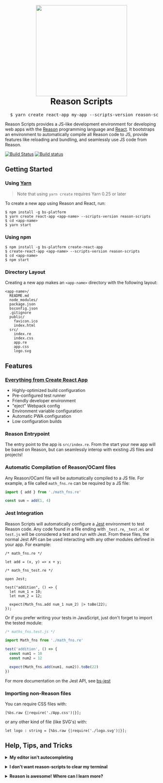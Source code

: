 <h1 align="center">
  <img height="300" src="https://github.com/rrdelaney/reason-scripts/blob/master/docs/cra.png">
  <br>
  Reason Scripts
 </h1>

<pre align="center">
  $ yarn create react-app my-app --scripts-version reason-scripts
</pre>

Reason Scripts provides a JS-like development environment for developing web apps with the
[Reason](https://reasonml.github.io/) programming language and
[React](https://facebook.github.io/react). It bootstraps an environment to automatically
compile all Reason code to JS, provide features like reloading and bundling, and seamlessly
use JS code from Reason.

[![Build Status](https://travis-ci.org/reasonml-community/reason-scripts.svg?branch=master)](https://travis-ci.org/reasonml-community/reason-scripts)
[![Build status](https://ci.appveyor.com/api/projects/status/ccnybhby3xbr9022?svg=true)](https://ci.appveyor.com/project/rrdelaney/reason-scripts)

## Getting Started

### Using [Yarn](https://yarnpkg.com/)

> Note that using `yarn create` requires Yarn 0.25 or later

To create a new app using Reason and React, run:

```
$ npm install -g bs-platform
$ yarn create react-app <app-name> --scripts-version reason-scripts
$ cd <app-name>
$ yarn start
```

### Using npm

```
$ npm install -g bs-platform create-react-app
$ create-react-app <app-name> --scripts-version reason-scripts
$ cd <app-name>
$ npm start
```

### Directory Layout

Creating a new app makes an `<app-name>` directory with the following layout:

```
<app-name>/
  README.md
  node_modules/
  package.json
  bsconfig.json
  .gitignore
  public/
    favicon.ico
    index.html
  src/
    index.re
    index.css
    app.re
    app.css
    logo.svg
```

## Features

### [Everything from Create React App](https://github.com/facebookincubator/create-react-app/blob/master/packages/react-scripts/template/README.md)

* Highly-optimized build configuration
* Pre-configured test runner
* Friendly developer environment
* "eject" Webpack config
* Environment variable configuration
* Automatic PWA configuration
* Low configuration builds

### Reason Entrypoint

The entry point to the app is `src/index.re`. From the start your new
app will be based on Reason, but can seamlessly interop with existing JS
files and projects!

### Automatic Compilation of Reason/OCaml files

Any Reason/OCaml file will be automatically compiled to a JS file. For example,
a file called `math_fns.re` can be required by a JS file:

```js
import { add } from './math_fns.re'

const sum = add(1, 4)
```

### Jest Integration

Reason Scripts will automatically configure a [Jest](https://facebook.github.io/jest) environment
to test Reason code. Any code found in a file ending with `_test.re`, `_test.ml`
or `test.js` will be considered a test and run with Jest. From these files, the normal
Jest API can be used interacting with any other modules defined in your app. For example:

```reason
/* math_fns.re */

let add = (x, y) => x + y;
```

```reason
/* math_fns_test.re */

open Jest;

test("addition", () => {
  let num_1 = 10;
  let num_2 = 12;

  expect(Math_fns.add num_1 num_2) |> toBe(22);
});
```

Or if you prefer writing your tests in JavaScript, just don't forget to import the tested module:

```js
/* maths_fns.test.js */

import Math_fns from './math_fns.re'

test('addition', () => {
  const num1 = 10
  const num2 = 12

  expect(Math_fns.add(num1, num2)).toBe(22)
})

```

For more documentation on the Jest API, see [bs-jest](https://github.com/reasonml-community/bs-jest)

### Importing non-Reason files

You can require CSS files with:

```reason
[%bs.raw {|require('./App.css')|}];
```

or any other kind of file (like SVG's) with:

```reason
let logo : string = [%bs.raw {|require('./logo.svg')|}];
```

## Help, Tips, and Tricks

<p><details>
<summary><b>My editor isn't autocompleting</b></summary>

Editor support is provided by Merlin. To generate a `.merlin` file, run the app
with `npm start` or `yarn start`.

See our full editor integration guide here: https://reasonml.github.io/guide/editor-tools/editors-plugins
</details></p>


<p><details>
<summary><b>I don't want reason-scripts to clear my terminal</b></summary>

Use `FORCE_COLOR=true react-scripts start | cat -` as your start command instead
</details></p>

<p><details>
<summary><b>Reason is awesome! Where can I learn more?</b></summary>

Checkout our fancy website: https://reasonml.github.io/!

We also have a very active Discord to come talk about Reason, and ask for help: https://discordapp.com/invite/reasonml
</details></p>
